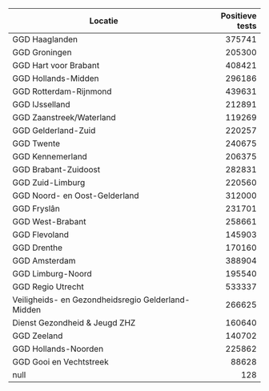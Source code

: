 | Locatie | Positieve tests |
|---------|----------------:|
| GGD Haaglanden                           | 375741 |
| GGD Groningen                            | 205300 |
| GGD Hart voor Brabant                    | 408421 |
| GGD Hollands-Midden                      | 296186 |
| GGD Rotterdam-Rijnmond                   | 439631 |
| GGD IJsselland                           | 212891 |
| GGD Zaanstreek/Waterland                 | 119269 |
| GGD Gelderland-Zuid                      | 220257 |
| GGD Twente                               | 240675 |
| GGD Kennemerland                         | 206375 |
| GGD Brabant-Zuidoost                     | 282831 |
| GGD Zuid-Limburg                         | 220560 |
| GGD Noord- en Oost-Gelderland            | 312000 |
| GGD Fryslân                              | 231701 |
| GGD West-Brabant                         | 258661 |
| GGD Flevoland                            | 145903 |
| GGD Drenthe                              | 170160 |
| GGD Amsterdam                            | 388904 |
| GGD Limburg-Noord                        | 195540 |
| GGD Regio Utrecht                        | 533337 |
| Veiligheids- en Gezondheidsregio Gelderland-Midden | 266625 |
| Dienst Gezondheid & Jeugd ZHZ            | 160640 |
| GGD Zeeland                              | 140702 |
| GGD Hollands-Noorden                     | 225862 |
| GGD Gooi en Vechtstreek                  | 88628 |
| null                                     |   128 |
